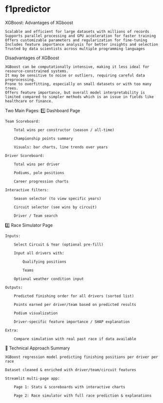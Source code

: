 # f1predictor

XGBoost:
Advantages of XGboost

    Scalable and efficient for large datasets with millions of records
    Supports parallel processing and GPU acceleration for faster training
    Offers customizable parameters and regularization for fine-tuning
    Includes feature importance analysis for better insights and selection
    Trusted by data scientists across multiple programming languages

Disadvantages of XGBoost

    XGBoost can be computationally intensive, making it less ideal for resource-constrained systems.
    It may be sensitive to noise or outliers, requiring careful data preprocessing.
    Prone to overfitting, especially on small datasets or with too many trees.
    Offers feature importance, but overall model interpretability is limited compared to simpler methods which is an issue in fields like healthcare or finance.

Two Main Pages:
1️⃣ Dashboard Page

    Team Scoreboard:

        Total wins per constructor (season / all-time)

        Championship points summary

        Visuals: bar charts, line trends over years

    Driver Scoreboard:

        Total wins per driver

        Podiums, pole positions

        Career progression charts

    Interactive filters:

        Season selector (to view specific years)

        Circuit selector (see wins by circuit)

        Driver / Team search

2️⃣ Race Simulator Page

    Inputs:

        Select Circuit & Year (optional pre-fill)

        Input all drivers with:

            Qualifying positions

            Teams

        Optional weather condition input

    Outputs:

        Predicted finishing order for all drivers (sorted list)

        Points earned per driver/team based on predicted results

        Podium visualization

        Driver-specific feature importance / SHAP explanation

    Extra:

        Compare simulation with real past race if data available

🔧 Technical Approach Summary

    XGBoost regression model predicting finishing positions per driver per race

    Dataset cleaned & enriched with driver/team/circuit features

    Streamlit multi-page app:

        Page 1: Stats & scoreboards with interactive charts

        Page 2: Race simulator with full race prediction & explanations
